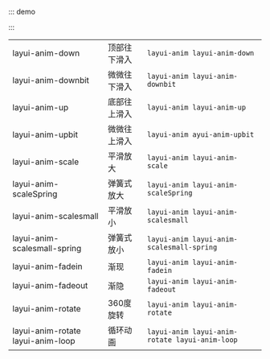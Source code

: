 ::: demo

<template>
    <ul class="layui-border-box site-doc-icon site-doc-anim">
      <li style="height:auto">
        <div class="layui-anim layui-anim-down">顶部往下滑入</div>
        <div class="code">layui-anim-down</div>
      </li>
      <li style="height:auto">
        <div class="layui-anim layui-anim-downbit">微微往下滑入</div>
        <div class="code">layui-anim-downbit</div>
      </li>
      <li style="height:auto">
        <div class="layui-anim layui-anim-up">底部往上滑入</div>
        <div class="code">layui-anim-up</div>
      </li>
      <li style="height:auto">
        <div class="layui-anim layui-anim-upbit">微微往上滑入</div>
        <div class="code">layui-anim-upbit</div>
      </li>
      <li style="height:auto">
        <div class="layui-anim layui-anim-scale">平滑放大</div>
        <div class="code">layui-anim-scale</div>
      </li>
      <li style="height:auto">
        <div class="layui-anim layui-anim-scaleSpring">弹簧式放大</div>
        <div class="code">layui-anim-scaleSpring</div>
      </li>
      <li style="height:auto">
        <div class="layui-anim layui-anim-scalesmall">平滑放小</div>
        <div class="code">layui-anim-scalesmall</div>
      </li>
      <li style="height:auto">
        <div class="layui-anim layui-anim-scalesmall-spring">弹簧式放小</div>
        <div class="code">layui-anim-scalesmall-spring</div>
      </li>
      <li style="height:auto">
        <div class="layui-anim layui-anim-fadein">渐现</div>
        <div class="code">layui-anim-fadein</div>
      </li>
      <li style="height:auto">
        <div class="layui-anim layui-anim-fadeout">渐隐</div>
        <div class="code">layui-anim-fadeout</div>
      </li>
      <li style="height:auto">
        <div class="layui-anim layui-anim-rotate">360度旋转</div>
        <div class="code">layui-anim-rotate</div>
      </li>
      <li style="height:auto">
        <div class="layui-anim layui-anim-rotate layui-anim-loop">循环动画</div>
        <div class="code">追加：layui-anim-loop</div>
      </li>
    </ul>
</template>

<script>
import { ref } from 'vue'

export default {
  setup() {
    return {
    }
  }
}
</script>

<style>

</style>
:::

|  |  |  |
|--|--|--|
| layui-anim-down | 顶部往下滑入 | `layui-anim layui-anim-down` |
| layui-anim-downbit | 微微往下滑入 | `layui-anim layui-anim-downbit` |
| layui-anim-up | 底部往上滑入 | `layui-anim layui-anim-up` |
| layui-anim-upbit | 微微往上滑入 |  `layui-anim ayui-anim-upbit` |
| layui-anim-scale | 平滑放大 | `layui-anim layui-anim-scale` |
| layui-anim-scaleSpring | 弹簧式放大 | `layui-anim layui-anim-scaleSpring` |
| layui-anim-scalesmall | 平滑放小 |`layui-anim layui-anim-scalesmall`|
| layui-anim-scalesmall-spring | 弹簧式放小 | `layui-anim layui-anim-scalesmall-spring`|
| layui-anim-fadein | 渐现 | `layui-anim layui-anim-fadein`|
| layui-anim-fadeout | 渐隐 | `layui-anim layui-anim-fadeout`|
| layui-anim-rotate | 360度旋转 | `layui-anim layui-anim-rotate`|
| layui-anim-rotate layui-anim-loop | 循环动画 | `layui-anim layui-anim-rotate layui-anim-loop`|